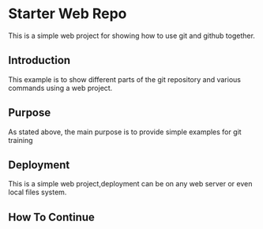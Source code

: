 # Starter Web Repo

This is a simple web project for showing how to use git and github together.

## Introduction

This example is to show different parts of the git repository and various commands using a web project.

## Purpose

As stated above, the main purpose is to provide simple examples for git training

## Deployment

This is a simple web project,deployment can be on any web server or even local files system.
 
## How To Continue
